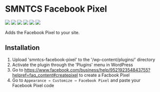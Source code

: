 # SMNTCS Facebook Pixel

[![](https://img.shields.io/github/license/nielslange/smntcs-facebook-pixel.svg)](https://www.gnu.org/licenses/old-licenses/gpl-2.0.en.html)
[![](https://plugintests.com/plugins/smntcs-facebook-pixel/wp-badge.svg)](https://plugintests.com/plugins/smntcs-facebook-pixel/latest)
[![](https://plugintests.com/plugins/smntcs-facebook-pixel/php-badge.svg)](https://plugintests.com/plugins/smntcs-facebook-pixel/latest)
[![](https://img.shields.io/wordpress/plugin/dt/smntcs-facebook-pixel.svg)](https://wordpress.org/plugins/smntcs-facebook-pixel/)
[![](https://img.shields.io/wordpress/plugin/v/smntcs-facebook-pixel.svg)](https://wordpress.org/plugins/smntcs-facebook-pixel/)
[![](https://img.shields.io/github/tag/nielslange/smntcs-facebook-pixel.svg)](https://wordpress.org/plugins/smntcs-facebook-pixel/)

Adds the Facebook Pixel to your site.

## Installation

1. Upload 'smntcs-facebook-pixel' to the '/wp-content/plugins/' directory
2. Activate the plugin through the 'Plugins' menu in WordPress
3. Go to https://www.facebook.com/business/help/952192354843755?helpref=faq_content#createpixel to create a Facbook Pixel
4. Go to `Appearance → Customize → Facebook Pixel` and paste your Facebook Pixel code
